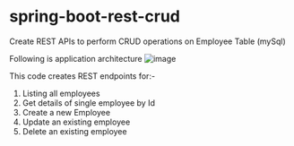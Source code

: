 # spring-boot-rest-crud
Create REST APIs to perform CRUD operations on Employee Table (mySql)

Following is application architecture
![image](https://github.com/ishita-virmani/spring-boot-rest-crud/assets/3456325/57baa0e7-5b01-4fbe-8bb1-4f74fc1266a1)

This code creates REST endpoints for:-
1. Listing all employees
2. Get details of single employee by Id
3. Create a new Employee
4. Update an existing employee
5. Delete an existing employee
